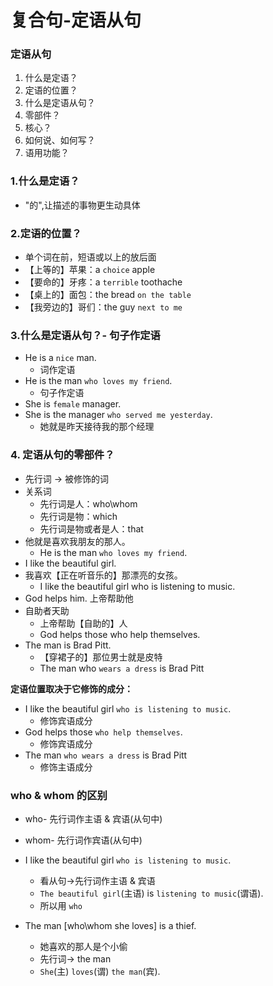 # 复合句-定语从句

### 定语从句
1. 什么是定语？
2. 定语的位置？
3. 什么是定语从句？
4. 零部件？
5. 核心？
6. 如何说、如何写？
7. 语用功能？

### 1.什么是定语？
* "的",让描述的事物更生动具体

### 2.定语的位置？
*  单个词在前，短语或以上的放后面
* 【上等的】苹果：a `choice` apple
* 【要命的】牙疼：a `terrible` toothache
* 【桌上的】面包：the bread `on the table`
* 【我旁边的】哥们：the guy `next to me`

### 3.什么是定语从句？- 句子作定语
* He is a `nice` man.
  * 词作定语
* He is the man `who loves my friend`.
  * 句子作定语
* She is `female` manager.
* She is the manager `who served me yesterday`.
  * 她就是昨天接待我的那个经理

### 4. 定语从句的零部件？
* 先行词 -> 被修饰的词
* 关系词
  * 先行词是人：who\whom
  * 先行词是物：which
  * 先行词是物或者是人：that
* 他就是喜欢我朋友的那人。
  * He is the man `who loves my friend`.
* I like the beautiful girl.
* 我喜欢【正在听音乐的】那漂亮的女孩。
  * I like the beautiful girl who is listening to music.
* God helps him. 上帝帮助他
* 自助者天助
  * 上帝帮助【自助的】人
  * God helps those who help themselves.
* The man is Brad Pitt.
  * 【穿裙子的】那位男士就是皮特
  * The man who `wears a dress` is Brad Pitt

**定语位置取决于它修饰的成分：**
* I like the beautiful girl `who is listening to music`.
  * 修饰宾语成分
* God helps those `who help themselves`.
  * 修饰宾语成分
* The man `who wears a dress` is Brad Pitt
  * 修饰主语成分

### who & whom 的区别
* who- 先行词作主语 & 宾语(从句中)
* whom- 先行词作宾语(从句中)

* I like the beautiful girl `who is listening to music`.
  * 看从句->先行词作主语 & 宾语
  * `The beautiful girl`(主语) is `listening to music`(谓语).
  * 所以用 `who`

* The man [who\whom she loves] is a thief.
  * 她喜欢的那人是个小偷
  * 先行词-> the man
  * `She`(主) `loves`(谓) `the man`(宾).
